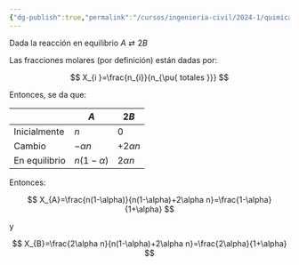 ```yaml
---
{"dg-publish":true,"permalink":"/cursos/ingenieria-civil/2024-1/quimica-para-ingenieria/6-equilibrio-quimico/grado-de-disociacion-alfa/","tags":["I2QIM100E"]}
---
```



Dada la reacción en equilibrio $A \rightleftarrows 2B$

Las fracciones molares (por definición) están dadas por:

$$
X_{i }=\frac{n_{i}}{n_{\pu{ totales }}}
$$

Entonces, se da que:

|               | $A$           | $2B$         |
| ------------- | ------------- | ------------ |
| Inicialmente  | $n$           | $0$          |
| Cambio        | $-\alpha n$   | $+2\alpha n$ |
| En equilibrio | $n(1-\alpha)$ | $2\alpha n$  |

Entonces:

$$
X_{A}=\frac{n(1-\alpha)}{n(1-\alpha)+2\alpha n}=\frac{1-\alpha}{1+\alpha}
$$

y

$$
X_{B}=\frac{2\alpha n}{n(1-\alpha)+2\alpha n}=\frac{2\alpha}{1+\alpha}
$$
